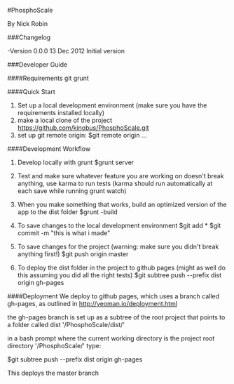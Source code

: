 #PhosphoScale

By Nick Robin

###Changelog

-Version 0.0.0 
13 Dec 2012
Initial version

###Developer Guide

####Requirements
git
grunt

####Quick Start
1) Set up a local development environment (make sure you have the requirements installed locally)
2) make a local clone of the project https://github.com/kinobus/PhosphoScale.git
3) set up git remote origin: $git remote origin ...


####Development Workflow

1) Develop locally with grunt 
		$grunt server

2) Test and make sure whatever feature you are working on doesn't break anything, use karma to run tests (karma should run automatically at each save while running grunt watch)

3) When you make something that works, build an optimized version of the app to the dist folder
		$grunt -build

4) To save changes to the local development environment
		$git add *
		$git commit -m "this is what i made"

5) To save changes for the project (warning: make sure you didn't break anything first!)
		$git push origin master

6) To deploy the dist folder in the project to github pages (might as well do this assuming you did all the right tests)
		$git subtree push --prefix dist origin gh-pages


####Deployment
We deploy to github pages, which uses a branch called gh-pages, as outlined in http://yeoman.io/deployment.html

the gh-pages branch is set up as a subtree of the root project that points to a folder called dist '/PhosphoScale/dist/'


in a bash prompt where the current working directory is the project root directory '/PhosphoScale/' type:

$git subtree push --prefix dist origin gh-pages

This deploys the master branch